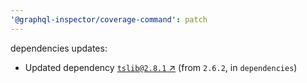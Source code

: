 ```yaml
---
'@graphql-inspector/coverage-command': patch
---
```

dependencies updates:
  - Updated dependency [`tslib@2.8.1` ↗︎](https://www.npmjs.com/package/tslib/v/2.8.1) (from
    `2.6.2`, in `dependencies`)
